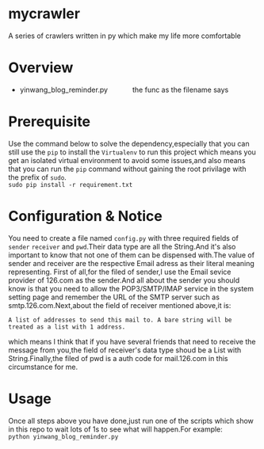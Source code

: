 # mycrawler
 A series of crawlers written in py which make my life more comfortable  

# Overview
- yinwang_blog_reminder.py &emsp;&emsp;&emsp; the func as the filename says  

# Prerequisite 
Use the command below to solve the dependency,especially that you can still use the `pip` to install the `Virtualenv` to run this project which means you get an isolated virtual environment to avoid some issues,and also means that you can run the `pip` command without gaining the root privilage with the prefix of `sudo`.  
`sudo pip install -r requirement.txt`  

# Configuration & Notice 
You need to create a file named `config.py` with three required fields of `sender` `receiver` and `pwd`.Their data type are all the String.And it's also important to know that not one of them can be dispensed with.The value of sender and receiver are the respective Email adress as their literal meaning representing. First of all,for the filed of sender,I use the Email sevice provider of 126.com as the sender.And all about the sender you should know is that you need to allow the POP3/SMTP/IMAP service in the system setting page and remember the URL of the SMTP server such as smtp.126.com.Next,about the field of receiver mentioned above,it is:  
```
A list of addresses to send this mail to. A bare string will be treated as a list with 1 address.
```
which means I think that if you have several friends that need to receive the message from you,the field of receiver's data type shoud be a List with String.Finally,the filed of pwd is a auth code for mail.126.com in this circumstance for me.

# Usage
Once all steps above you have done,just run one of the scripts which show in this repo to wait lots of 1s to see what will happen.For example:  
`python yinwang_blog_reminder.py`


